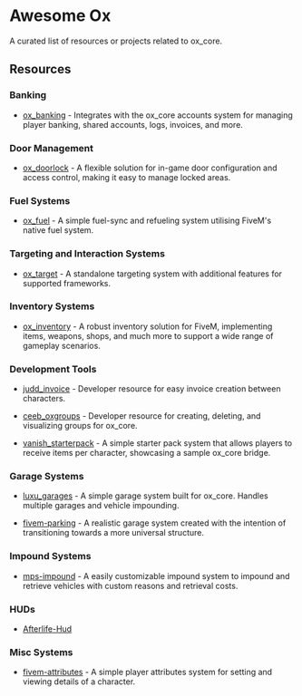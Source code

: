 # Awesome Ox

A curated list of resources or projects related to ox_core.

## Resources

### Banking

- [ox_banking](https://github.com/overextended/ox_banking) - Integrates with the ox_core accounts system for managing player banking, shared accounts, logs, invoices, and more.

### Door Management

- [ox_doorlock](https://github.com/overextended/ox_doorlock) - A flexible solution for in-game door configuration and access control, making it easy to manage locked areas.

### Fuel Systems

- [ox_fuel](https://github.com/overextended/ox_fuel) - A simple fuel-sync and refueling system utilising FiveM's native fuel system.

### Targeting and Interaction Systems

- [ox_target](https://github.com/overextended/ox_target) - A standalone targeting system with additional features for supported frameworks.

### Inventory Systems

- [ox_inventory](https://github.com/overextended/ox_inventory) - A robust inventory solution for FiveM, implementing items, weapons, shops, and much more to support a wide range of gameplay scenarios.

### Development Tools

- [judd_invoice](https://github.com/juddisjudd/judd_invoice) - Developer resource for easy invoice creation between characters.

- [ceeb_oxgroups](https://github.com/CeebDev/ceeb_oxgroups) - Developer resource for creating, deleting, and visualizing groups for ox_core.

- [vanish_starterpack](https://github.com/vanishdevs/vanish_starterpack) - A simple starter pack system that allows players to receive items per character, showcasing a sample ox_core bridge.

### Garage Systems

- [luxu_garages](https://github.com/luxu-gg/luxu_garages_ox) - A simple garage system built for ox_core. Handles multiple garages and vehicle impounding.

- [fivem-parking](https://github.com/arlofonseca/fivem-parking) - A realistic garage system created with the intention of transitioning towards a more universal structure.

### Impound Systems

- [mps-impound](https://github.com/Maximus7474/mps-impound-4-oxcore) - A easily customizable impound system to impound and retrieve vehicles with custom reasons and retrieval costs.

### HUDs

- [Afterlife-Hud](https://github.com/AfterLifeStudio/Afterlife-Hud)

### Misc Systems

- [fivem-attributes](https://github.com/arlofonseca/fivem-attributes) - A simple player attributes system for setting and viewing details of a character.
